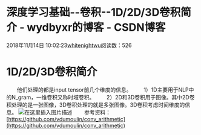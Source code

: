 # 深度学习基础--卷积--1D/2D/3D卷积简介 - wydbyxr的博客 - CSDN博客
2018年11月14日 10:02:23[whitenightwu](https://me.csdn.net/wydbyxr)阅读数：526
# 1D/2D/3D卷积简介
  他们处理的都是input tensor前几个维度的信息。
  1）1D主要用于NLP中的N_gram，一维卷积又称时域卷积。
  2）2D和3D卷积用于图像。其中2D卷积处理的是一张图像，3D卷积处理的就是多张图像。3D卷积考虑时间维度的信息。
![在这里插入图片描述](https://img-blog.csdnimg.cn/201811141003056.png)
  参考资料：
[https://github.com/vdumoulin/conv_arithmetic](https://github.com/vdumoulin/conv_arithmetic)
